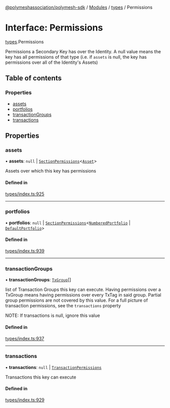 [@polymeshassociation/polymesh-sdk](../README.md) / [Modules](../modules.md) / [types](../modules/types.md) / Permissions

# Interface: Permissions

[types](../modules/types.md).Permissions

Permissions a Secondary Key has over the Identity. A null value means the key has
  all permissions of that type (i.e. if `assets` is null, the key has permissions over all
  of the Identity's Assets)

## Table of contents

### Properties

- [assets](types.Permissions.md#assets)
- [portfolios](types.Permissions.md#portfolios)
- [transactionGroups](types.Permissions.md#transactiongroups)
- [transactions](types.Permissions.md#transactions)

## Properties

### assets

• **assets**: ``null`` \| [`SectionPermissions`](types.SectionPermissions.md)<[`Asset`](../classes/api_entities_Asset.Asset.md)\>

Assets over which this key has permissions

#### Defined in

[types/index.ts:925](https://github.com/PolymathNetwork/polymesh-sdk/blob/31dfa0dc/src/types/index.ts#L925)

___

### portfolios

• **portfolios**: ``null`` \| [`SectionPermissions`](types.SectionPermissions.md)<[`NumberedPortfolio`](../classes/api_entities_NumberedPortfolio.NumberedPortfolio.md) \| [`DefaultPortfolio`](../classes/api_entities_DefaultPortfolio.DefaultPortfolio.md)\>

#### Defined in

[types/index.ts:939](https://github.com/PolymathNetwork/polymesh-sdk/blob/31dfa0dc/src/types/index.ts#L939)

___

### transactionGroups

• **transactionGroups**: [`TxGroup`](../enums/types.TxGroup.md)[]

list of Transaction Groups this key can execute. Having permissions over a TxGroup
  means having permissions over every TxTag in said group. Partial group permissions are not
  covered by this value. For a full picture of transaction permissions, see the `transactions` property

NOTE: If transactions is null, ignore this value

#### Defined in

[types/index.ts:937](https://github.com/PolymathNetwork/polymesh-sdk/blob/31dfa0dc/src/types/index.ts#L937)

___

### transactions

• **transactions**: ``null`` \| [`TransactionPermissions`](types.TransactionPermissions.md)

Transactions this key can execute

#### Defined in

[types/index.ts:929](https://github.com/PolymathNetwork/polymesh-sdk/blob/31dfa0dc/src/types/index.ts#L929)
